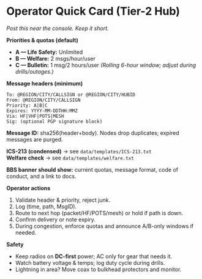 # Operator Quick Card (Tier-2 Hub)
*Post this near the console. Keep it short.*

**Priorities & quotas (default)**
- **A — Life Safety:** Unlimited
- **B — Welfare:** 2 msgs/hour/user
- **C — Bulletin:** 1 msg/2 hours/user
*(Rolling 6-hour window; adjust during drills/outages.)*

**Message headers (minimum)**
```
To: @REGION/CITY/CALLSIGN or @REGION/CITY/HUBID
From: @REGION/CITY/CALLSIGN
Priority: A|B|C
Expires: YYYY-MM-DDTHH:MMZ
Via: HF|VHF|POTS|MESH
Sig: (optional PGP signature block)
```
**Message ID:** sha256(header+body). Nodes drop duplicates; expired messages are purged.

**ICS-213 (condensed)** → see `data/templates/ICS-213.txt`  
**Welfare check** → see `data/templates/welfare.txt`

**BBS banner should show:** current quotas, message format, code of conduct, and a link to docs.

**Operator actions**
1. Validate header & priority, reject junk.
2. Log (time, path, MsgID).
3. Route to next hop (packet/HF/POTS/mesh) or hold if path is down.
4. Confirm delivery or note expiry.
5. During congestion, enforce quotas and announce A/B-only windows if needed.

**Safety**
- Keep radios on **DC-first** power; AC only for gear that needs it.
- Watch battery voltage & temps; log duty cycle during drills.
- Lightning in area? Move coax to bulkhead protectors and monitor.
